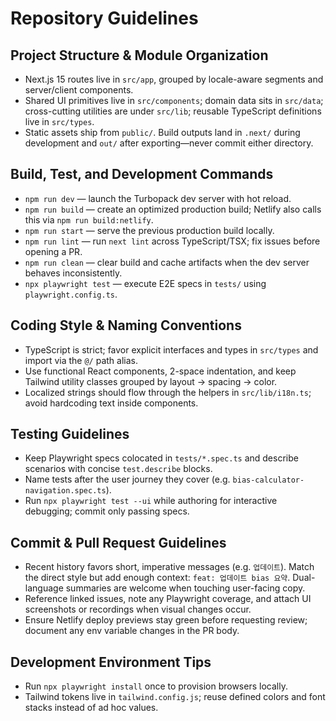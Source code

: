 # Repository Guidelines

## Project Structure & Module Organization
- Next.js 15 routes live in `src/app`, grouped by locale-aware segments and server/client components.
- Shared UI primitives live in `src/components`; domain data sits in `src/data`; cross-cutting utilities are under `src/lib`; reusable TypeScript definitions live in `src/types`.
- Static assets ship from `public/`. Build outputs land in `.next/` during development and `out/` after exporting—never commit either directory.

## Build, Test, and Development Commands
- `npm run dev` — launch the Turbopack dev server with hot reload.
- `npm run build` — create an optimized production build; Netlify also calls this via `npm run build:netlify`.
- `npm run start` — serve the previous production build locally.
- `npm run lint` — run `next lint` across TypeScript/TSX; fix issues before opening a PR.
- `npm run clean` — clear build and cache artifacts when the dev server behaves inconsistently.
- `npx playwright test` — execute E2E specs in `tests/` using `playwright.config.ts`.

## Coding Style & Naming Conventions
- TypeScript is strict; favor explicit interfaces and types in `src/types` and import via the `@/` path alias.
- Use functional React components, 2-space indentation, and keep Tailwind utility classes grouped by layout → spacing → color.
- Localized strings should flow through the helpers in `src/lib/i18n.ts`; avoid hardcoding text inside components.

## Testing Guidelines
- Keep Playwright specs colocated in `tests/*.spec.ts` and describe scenarios with concise `test.describe` blocks.
- Name tests after the user journey they cover (e.g. `bias-calculator-navigation.spec.ts`).
- Run `npx playwright test --ui` while authoring for interactive debugging; commit only passing specs.

## Commit & Pull Request Guidelines
- Recent history favors short, imperative messages (e.g. `업데이트`). Match the direct style but add enough context: `feat: 업데이트 bias 요약`. Dual-language summaries are welcome when touching user-facing copy.
- Reference linked issues, note any Playwright coverage, and attach UI screenshots or recordings when visual changes occur.
- Ensure Netlify deploy previews stay green before requesting review; document any env variable changes in the PR body.

## Development Environment Tips
- Run `npx playwright install` once to provision browsers locally.
- Tailwind tokens live in `tailwind.config.js`; reuse defined colors and font stacks instead of ad hoc values.
